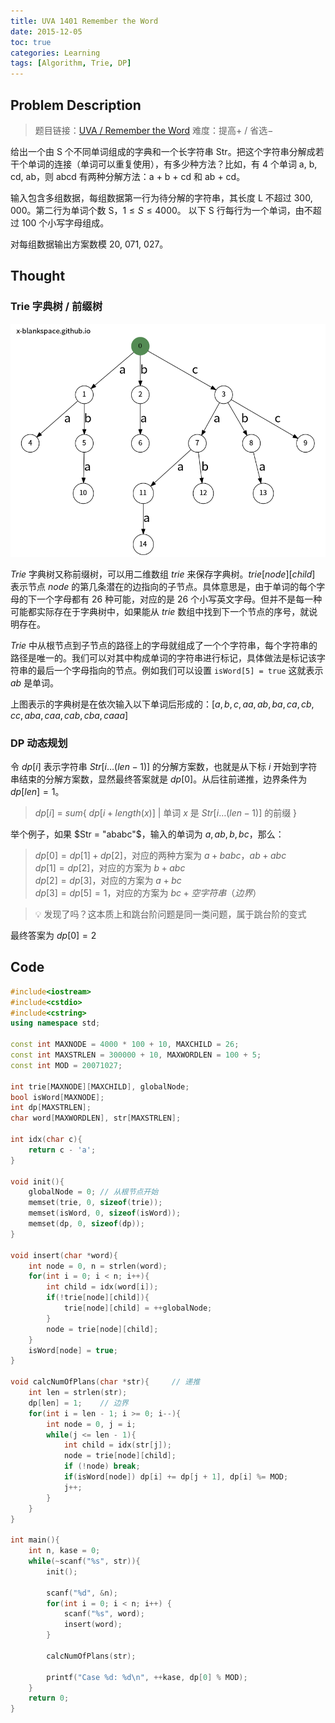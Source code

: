 ```yaml
---
title: UVA 1401 Remember the Word
date: 2015-12-05 
toc: true
categories: Learning
tags: [Algorithm, Trie, DP]
---
```

## Problem Description
> 题目链接：[UVA / Remember the Word](https://onlinejudge.org/index.php?option=onlinejudge&Itemid=8&page=show_problem&problem=4147)
> 难度：提高+ / 省选−

给出一个由 S 个不同单词组成的字典和一个长字符串 Str。把这个字符串分解成若干个单词的连接（单词可以重复使用），有多少种方法？比如，有 4 个单词 a, b, cd, ab，则 abcd 有两种分解方法：a + b + cd 和 ab + cd。

输入包含多组数据，每组数据第一行为待分解的字符串，其长度 L 不超过 300, 000。第二行为单词个数 S，$1\leq S\leq4000$。 以下 S 行每行为一个单词，由不超过 100 个小写字母组成。

对每组数据输出方案数模 20, 071, 027。

<!--more-->
## Thought

### Trie 字典树 / 前缀树

![Trie png](/assets/Trie.png)

$Trie$ 字典树又称前缀树，可以用二维数组 $trie$ 来保存字典树。$trie[node][child]$ 表示节点 $node$ 的第几条潜在的边指向的子节点。具体意思是，由于单词的每个字母的下一个字母都有 26 种可能，对应的是 26 个小写英文字母。但并不是每一种可能都实际存在于字典树中，如果能从 $trie$ 数组中找到下一个节点的序号，就说明存在。

$Trie$ 中从根节点到子节点的路径上的字母就组成了一个个字符串，每个字符串的路径是唯一的。我们可以对其中构成单词的字符串进行标记，具体做法是标记该字符串的最后一个字母指向的节点。例如我们可以设置 `isWord[5] = true` 这就表示 $ab$ 是单词。

上图表示的字典树是在依次输入以下单词后形成的：$[ a, b, c, aa, ab, ba, ca, cb, cc, aba, caa, cab, cba, caaa ]$

### DP 动态规划

令 $dp[i]$ 表示字符串 $Str[i…(len-1)]$ 的分解方案数，也就是从下标 $i$ 开始到字符串结束的分解方案数，显然最终答案就是 $dp[0]$。从后往前递推，边界条件为 $dp[len] = 1$。

> $dp[i]$ = $sum${ $dp[i + length(x)]$ | 单词 $x$ 是 $Str[i…(len-1)]$ 的前缀 }

举个例子，如果 $Str = "ababc"$，输入的单词为 $a, ab, b, bc$，那么：

> $dp[0] = dp[1] + dp[2]$，对应的两种方案为 $a + babc$，$ab + abc$<br />$dp[1] = dp[2]$，对应的方案为 $b + abc$<br />$dp[2] = dp[3]$，对应的方案为 $a + bc$<br />$dp[3] = dp[5] = 1$，对应的方案为 $bc + 空字符串（边界）$

> 💡 发现了吗？这本质上和跳台阶问题是同一类问题，属于跳台阶的变式

最终答案为 $dp[0] = 2$

## Code
``` CPP
#include<iostream>
#include<cstdio>
#include<cstring>
using namespace std;

const int MAXNODE = 4000 * 100 + 10, MAXCHILD = 26;
const int MAXSTRLEN = 300000 + 10, MAXWORDLEN = 100 + 5;
const int MOD = 20071027;

int trie[MAXNODE][MAXCHILD], globalNode;
bool isWord[MAXNODE];
int dp[MAXSTRLEN];
char word[MAXWORDLEN], str[MAXSTRLEN];

int idx(char c){
	return c - 'a';
}

void init(){
	globalNode = 0;	// 从根节点开始
	memset(trie, 0, sizeof(trie));
	memset(isWord, 0, sizeof(isWord));
	memset(dp, 0, sizeof(dp));
}

void insert(char *word){
	int node = 0, n = strlen(word);
	for(int i = 0; i < n; i++){
		int child = idx(word[i]);
		if(!trie[node][child]){
			trie[node][child] = ++globalNode;
		}
		node = trie[node][child];
	}
	isWord[node] = true;
}

void calcNumOfPlans(char *str){		// 递推
	int len = strlen(str);
	dp[len] = 1;	// 边界
	for(int i = len - 1; i >= 0; i--){
		int node = 0, j = i;
		while(j <= len - 1){
			int child = idx(str[j]);
			node = trie[node][child];
			if (!node) break;
			if(isWord[node]) dp[i] += dp[j + 1], dp[i] %= MOD;
			j++;
		}
	}
}

int main(){
	int n, kase = 0;
	while(~scanf("%s", str)){
		init();

		scanf("%d", &n);
		for(int i = 0; i < n; i++) {
			scanf("%s", word);
			insert(word);
		}

		calcNumOfPlans(str);

		printf("Case %d: %d\n", ++kase, dp[0] % MOD);
	}
	return 0;
}
```

